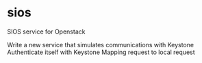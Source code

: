 sios
====

SIOS service for Openstack

Write a new service that simulates communications with Keystone 
Authenticate itself with Keystone
Mapping request to local request 

